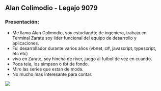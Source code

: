 ## Alan Colimodio - Legajo 9079
### **Presentación:**
- Me llamo Alan Colimodio, soy estudiandte de ingeniera, trabajo en Terminal Zarate soy lider funcional del equipo de desarrollo y aplicaciones.
- Fui desarrollador durante varios años (vbnet, c#, javascript, typescript, etc etc)
- vivo en Zarate, soy hincha de river, juego al futbol de vez en cuando.
- Poca tele, los simpson o tbt de fondo.
- Miro las series que estan de moda.
- No mucho mas interesante para contar.


![](https://lh3.googleusercontent.com/LJK49tJV8jUfMV5HAm-A992-4QDEGDg0rCHzv1Kj_4iQn-BLaImLkAcKQjB83B8-Pxx_fL-C02WV2aGHcEWMPgjjmzrRljHZq1XUBGYgAvj8JOl8kbng5pm6yAg_JNORfVwpGd5e1i3jTSrfgWrc_lP-zGOvchH0GNpdrH2CTmshIicPTL6OxnPVdf-VHa0w6AZYgzt1sxXyodhc2xAY20bWRwDGYymIchOMusXH97SWxRTeitvOP96O93mYK-G9L8EWSOxdU3zuM9iSj9HoG2WxryvD-CXeKCIU-DspC-Z-oj4vWSYDsJoLk2y7IU6DvYR6iWfDzf8IC6NVufhDJUFd8RnQ-HxxSENkqM4qNcWOQ_gksMttLSxLkFFffaoGtrqDGqaGgEyWIOXCeAmkX7di9V8wEhoY5FDGy_bFaI8mFOv9Co7_om7VnJ3H4PkUrhb_bTdFkN25a2OLK8paaRCOgaZMIgwEL5Z4Urwc6Y0fbUJ0Al2inDA5QhF2Qzd7phBEM9jVYYQy_51qs2vo5aRbGdgN7VMzteOnMVhlKMu1rSfuqZY0SuD946xMu2rMhP09o6yGKENO-X35p5Ar_pnfAyicUzjYKF4JclFO2VczROTG-0iGRdYNoZaBIuAr4Kb7QEboB29hCRE6zlcis0FRzDVEjDI4-A2PJwn9Bhm86-q_syJ2KZIvqqT0gWqlCYeoKabon4IikVs1wYQ01VI=w522-h657-no?authuser=0)
